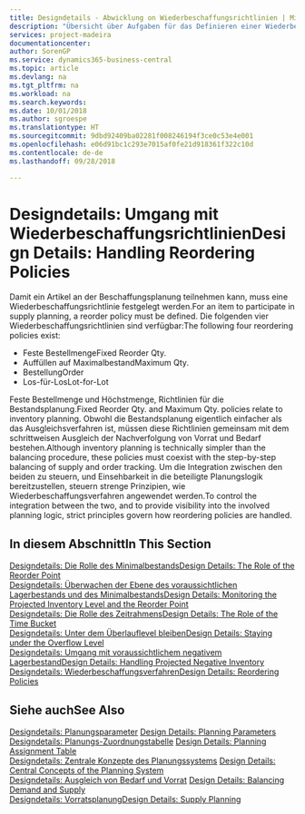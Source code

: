 ```yaml
---
title: Designdetails - Abwicklung on Wiederbeschaffungsrichtlinien | Microsoft Docs
description: "Übersicht über Aufgaben für das Definieren einer Wiederbestellungsrichtlinie in die Beschaffungsplanung."
services: project-madeira
documentationcenter: 
author: SorenGP
ms.service: dynamics365-business-central
ms.topic: article
ms.devlang: na
ms.tgt_pltfrm: na
ms.workload: na
ms.search.keywords: 
ms.date: 10/01/2018
ms.author: sgroespe
ms.translationtype: HT
ms.sourcegitcommit: 9dbd92409ba02281f008246194f3ce0c53e4e001
ms.openlocfilehash: e06d91bc1c293e7015af0fe21d918361f322c10d
ms.contentlocale: de-de
ms.lasthandoff: 09/28/2018

---
```

# <a name="design-details-handling-reordering-policies"></a><span data-ttu-id="a7d3b-103">Designdetails: Umgang mit Wiederbeschaffungsrichtlinien</span><span class="sxs-lookup"><span data-stu-id="a7d3b-103">Design Details: Handling Reordering Policies</span></span>
<span data-ttu-id="a7d3b-104">Damit ein Artikel an der Beschaffungsplanung teilnehmen kann, muss eine Wiederbeschaffungsrichtlinie festgelegt werden.</span><span class="sxs-lookup"><span data-stu-id="a7d3b-104">For an item to participate in supply planning, a reorder policy must be defined.</span></span> <span data-ttu-id="a7d3b-105">Die folgenden vier Wiederbeschaffungsrichtlinien sind verfügbar:</span><span class="sxs-lookup"><span data-stu-id="a7d3b-105">The following four reordering policies exist:</span></span>  
  
* <span data-ttu-id="a7d3b-106">Feste Bestellmenge</span><span class="sxs-lookup"><span data-stu-id="a7d3b-106">Fixed Reorder Qty.</span></span>  
* <span data-ttu-id="a7d3b-107">Auffüllen auf Maximalbestand</span><span class="sxs-lookup"><span data-stu-id="a7d3b-107">Maximum Qty.</span></span>  
* <span data-ttu-id="a7d3b-108">Bestellung</span><span class="sxs-lookup"><span data-stu-id="a7d3b-108">Order</span></span>  
* <span data-ttu-id="a7d3b-109">Los-für-Los</span><span class="sxs-lookup"><span data-stu-id="a7d3b-109">Lot-for-Lot</span></span>  
  
<span data-ttu-id="a7d3b-110">Feste Bestellmenge und Höchstmenge, Richtlinien für die Bestandsplanung.</span><span class="sxs-lookup"><span data-stu-id="a7d3b-110">Fixed Reorder Qty. and Maximum Qty. policies relate to inventory planning.</span></span> <span data-ttu-id="a7d3b-111">Obwohl die Bestandsplanung eigentlich einfacher als das Ausgleichsverfahren ist, müssen diese Richtlinien gemeinsam mit dem schrittweisen Ausgleich der Nachverfolgung von Vorrat und Bedarf bestehen.</span><span class="sxs-lookup"><span data-stu-id="a7d3b-111">Although inventory planning is technically simpler than the balancing procedure, these policies must coexist with the step-by-step balancing of supply and order tracking.</span></span> <span data-ttu-id="a7d3b-112">Um die Integration zwischen den beiden zu steuern, und Einsehbarkeit in die beteiligte Planungslogik bereitzustellen, steuern strenge Prinzipien, wie Wiederbeschaffungsverfahren angewendet werden.</span><span class="sxs-lookup"><span data-stu-id="a7d3b-112">To control the integration between the two, and to provide visibility into the involved planning logic, strict principles govern how reordering policies are handled.</span></span>  
  
## <a name="in-this-section"></a><span data-ttu-id="a7d3b-113">In diesem Abschnitt</span><span class="sxs-lookup"><span data-stu-id="a7d3b-113">In This Section</span></span>  
[<span data-ttu-id="a7d3b-114">Designdetails: Die Rolle des Minimalbestands</span><span class="sxs-lookup"><span data-stu-id="a7d3b-114">Design Details: The Role of the Reorder Point</span></span>](design-details-the-role-of-the-reorder-point.md)  
[<span data-ttu-id="a7d3b-115">Designdetails: Überwachen der Ebene des voraussichtlichen Lagerbestands und des Minimalbestands</span><span class="sxs-lookup"><span data-stu-id="a7d3b-115">Design Details: Monitoring the Projected Inventory Level and the Reorder Point</span></span>](design-details-monitoring-the-projected-inventory-level-and-the-reorder-point.md)  
[<span data-ttu-id="a7d3b-116">Designdetails: Die Rolle des Zeitrahmens</span><span class="sxs-lookup"><span data-stu-id="a7d3b-116">Design Details: The Role of the Time Bucket</span></span>](design-details-the-role-of-the-time-bucket.md)  
[<span data-ttu-id="a7d3b-117">Designdetails: Unter dem Überlauflevel bleiben</span><span class="sxs-lookup"><span data-stu-id="a7d3b-117">Design Details: Staying under the Overflow Level</span></span>](design-details-staying-under-the-overflow-level.md)  
[<span data-ttu-id="a7d3b-118">Designdetails: Umgang mit voraussichtlichem negativem Lagerbestand</span><span class="sxs-lookup"><span data-stu-id="a7d3b-118">Design Details: Handling Projected Negative Inventory</span></span>](design-details-handling-projected-negative-inventory.md)  
[<span data-ttu-id="a7d3b-119">Designdetails: Wiederbeschaffungsverfahren</span><span class="sxs-lookup"><span data-stu-id="a7d3b-119">Design Details: Reordering Policies</span></span>](design-details-reordering-policies.md)  
  
## <a name="see-also"></a><span data-ttu-id="a7d3b-120">Siehe auch</span><span class="sxs-lookup"><span data-stu-id="a7d3b-120">See Also</span></span>  
<span data-ttu-id="a7d3b-121">[Designdetails: Planungsparameter](design-details-planning-parameters.md) </span><span class="sxs-lookup"><span data-stu-id="a7d3b-121">[Design Details: Planning Parameters](design-details-planning-parameters.md) </span></span>  
<span data-ttu-id="a7d3b-122">[Designdetails: Planungs-Zuordnungstabelle](design-details-planning-assignment-table.md) </span><span class="sxs-lookup"><span data-stu-id="a7d3b-122">[Design Details: Planning Assignment Table](design-details-planning-assignment-table.md) </span></span>  
<span data-ttu-id="a7d3b-123">[Designdetails: Zentrale Konzepte des Planungssystems](design-details-central-concepts-of-the-planning-system.md) </span><span class="sxs-lookup"><span data-stu-id="a7d3b-123">[Design Details: Central Concepts of the Planning System](design-details-central-concepts-of-the-planning-system.md) </span></span>  
<span data-ttu-id="a7d3b-124">[Designdetails: Ausgleich von Bedarf und Vorrat](design-details-balancing-demand-and-supply.md) </span><span class="sxs-lookup"><span data-stu-id="a7d3b-124">[Design Details: Balancing Demand and Supply](design-details-balancing-demand-and-supply.md) </span></span>  
[<span data-ttu-id="a7d3b-125">Designdetails: Vorratsplanung</span><span class="sxs-lookup"><span data-stu-id="a7d3b-125">Design Details: Supply Planning</span></span>](design-details-supply-planning.md)
